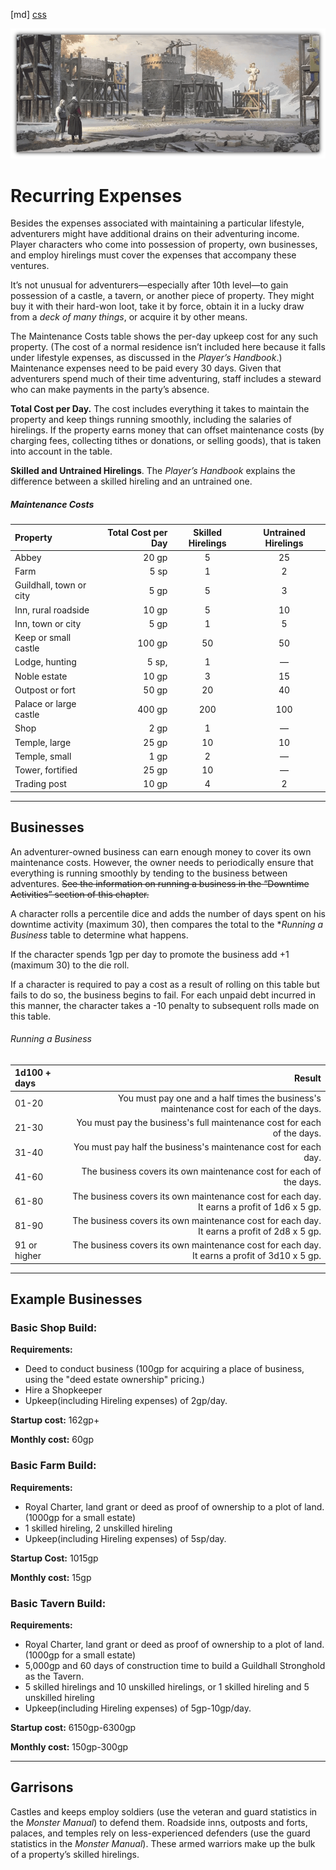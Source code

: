 ﻿[md]
[css](-OCVFMyYfsylqoZPiW6l)

![main_banner](https://raw.githubusercontent.com/Tougher-Together-DnD/default-game-assets/refs/heads/main/handouts/quick-reference/images/recurring-expenses/recurring-expenses-banner.png)

# Recurring Expenses
Besides the expenses associated with maintaining a particular lifestyle, adventurers might have additional drains on their adventuring income. Player characters who come into possession of property, own businesses, and employ hirelings must cover the expenses that accompany these ventures.

It’s not unusual for adventurers—especially after 10th level—to gain possession of a castle, a tavern, or another piece of property. They might buy it with their hard-won loot, take it by force, obtain it in a lucky draw from a *deck of many things*, or acquire it by other means.

The Maintenance Costs table shows the per-day upkeep cost for any such property. (The cost of a normal residence isn’t included here because it falls under lifestyle expenses, as discussed in the *Player’s Handbook*.) Maintenance expenses need to be paid every 30 days. Given that adventurers spend much of their time adventuring, staff includes a steward who can make payments in the party’s absence.

**Total Cost per Day.** The cost includes everything it takes to maintain the property and keep things running smoothly, including the salaries of hirelings. If the property earns money that can offset maintenance costs (by charging fees, collecting tithes or donations, or selling goods), that is taken into account in the table.

**Skilled and Untrained Hirelings**. The *Player’s Handbook* explains the difference between a skilled hireling and an untrained one.

##### Maintenance Costs
| Property | Total Cost per Day | Skilled Hirelings | Untrained Hirelings |
| :---|---: | :---------------: | :-----------------: |
|          Abbey          |       20 gp        |         5         |         25          |
|          Farm           |        5 sp        |         1         |          2          |
| Guildhall, town or city |        5 gp        |         5         |          3          |
|   Inn, rural roadside   |       10 gp        |         5         |         10          |
|    Inn, town or city    |        5 gp        |         1         |          5          |
|  Keep or small castle   |       100 gp       |        50         |         50          |
|     Lodge, hunting      |       5 sp,        |         1         |          —          |
|      Noble estate       |       10 gp        |         3         |         15          |
|     Outpost or fort     |       50 gp        |        20         |         40          |
| Palace or large castle  |       400 gp       |        200        |         100         |
|          Shop           |        2 gp        |         1         |          —          |
|      Temple, large      |       25 gp        |        10         |         10          |
|      Temple, small      |        1 gp        |         2         |          —          |
|    Tower, fortified     |       25 gp        |        10         |          —          |
|      Trading post       |       10 gp        |         4         |          2          |

***

## Businesses
An adventurer-owned business can earn enough money to cover its own maintenance costs. However, the owner needs to periodically ensure that everything is running smoothly by tending to the business between adventures. ~~See the information on running a business in the “Downtime Activities” section of this chapter.~~

A character rolls a percentile dice and adds the number of days spent on his downtime activity (maximum 30), then compares the total to the **Running a Business* table to determine what happens.

If the character spends 1gp per day to promote the business add +1 (maximum 30) to the die roll.

If a character is required to pay a cost as a result of rolling on this table but fails to do so, the business begins to fail. For each unpaid debt incurred in this manner, the character takes a -10 penalty to subsequent rolls made on this table.

###### Running a Business
| 1d100 + days | Result |
| :---|---: |
| 01-20 | You must pay one and a half times the business's maintenance cost for each of the days. |
| 21-30 | You must pay the business's full maintenance cost for each of the days. |
| 31-40 | You must pay half the business's maintenance cost for each day. |
| 41-60 | The business covers its own maintenance cost for each of the days. |
| 61-80 | The business covers its own maintenance cost for each day. It earns a profit of 1d6 x 5 gp. |
| 81-90 | The business covers its own maintenance cost for each day. It earns a profit of 2d8 x 5 gp. |
| 91 or higher | The business covers its own maintenance cost for each day. It earns a profit of 3d10 x 5 gp. |

***

## Example Businesses

### Basic Shop Build:
**Requirements:**
* Deed to conduct business (100gp for acquiring a place of business, using the "deed estate ownership" pricing.)
* Hire a Shopkeeper
* Upkeep(including Hireling expenses) of 2gp/day.

**Startup cost:** 162gp+

**Monthly cost:** 60gp

### Basic Farm Build:
**Requirements:**
* Royal Charter, land grant or deed as proof of ownership to a plot of land. (1000gp for a small estate)
* 1 skilled hireling, 2 unskilled hireling
* Upkeep(including Hireling expenses) of 5sp/day.

**Startup Cost:** 1015gp

**Monthly cost:** 15gp
### Basic Tavern Build:
**Requirements:**
* Royal Charter, land grant or deed as proof of ownership to a plot of land. (1000gp for a small estate)
* 5,000gp and 60 days of construction time to build a Guildhall Stronghold as the Tavern.
* 5 skilled hirelings and 10 unskilled hirelings, or 1 skilled hireling and 5 unskilled hireling
* Upkeep(including Hireling expenses) of 5gp-10gp/day.

**Startup cost:** 6150gp-6300gp

**Monthly cost:** 150gp-300gp

***

## Garrisons
Castles and keeps employ soldiers (use the veteran and guard statistics in the *Monster Manual*) to defend them. Roadside inns, outposts and forts, palaces, and temples rely on less-experienced defenders (use the guard statistics in the *Monster Manual*). These armed warriors make up the bulk of a property’s skilled hirelings.
